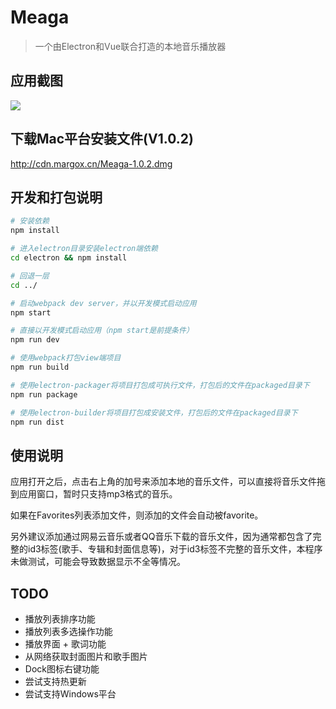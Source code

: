 # Meaga

> 一个由Electron和Vue联合打造的本地音乐播放器

## 应用截图
![](http://ww2.sinaimg.cn/large/006tNc79gy1feuk16ug09j31kw0zk7wk.jpg)

## 下载Mac平台安装文件(V1.0.2)
http://cdn.margox.cn/Meaga-1.0.2.dmg

## 开发和打包说明

``` bash
# 安装依赖
npm install

# 进入electron目录安装electron端依赖
cd electron && npm install

# 回退一层
cd ../

# 启动webpack dev server，并以开发模式启动应用
npm start

# 直接以开发模式启动应用（npm start是前提条件）
npm run dev

# 使用webpack打包view端项目
npm run build

# 使用electron-packager将项目打包成可执行文件，打包后的文件在packaged目录下
npm run package

# 使用electron-builder将项目打包成安装文件，打包后的文件在packaged目录下
npm run dist
```

## 使用说明

应用打开之后，点击右上角的加号来添加本地的音乐文件，可以直接将音乐文件拖到应用窗口，暂时只支持mp3格式的音乐。

如果在Favorites列表添加文件，则添加的文件会自动被favorite。

另外建议添加通过网易云音乐或者QQ音乐下载的音乐文件，因为通常都包含了完整的id3标签(歌手、专辑和封面信息等)，对于id3标签不完整的音乐文件，本程序未做测试，可能会导致数据显示不全等情况。

## TODO
- 播放列表排序功能
- 播放列表多选操作功能
- 播放界面 + 歌词功能
- 从网络获取封面图片和歌手图片
- Dock图标右键功能
- 尝试支持热更新
- 尝试支持Windows平台